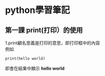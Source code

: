 # python學習筆記
## 第一課 print(打印）的使用
1.print顧名思義是打印的意思，即打印框中的內容
<br/>
  例如
```
print(hello world)
```

  即會在結果中顯示 **hello world**

